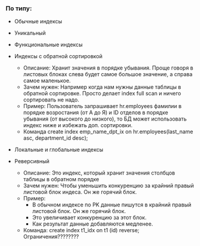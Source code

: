 ### По типу: 
  - Обычные индексы
  - Уникальный
  - Функциональные индексы
  - Индексы с обратной сортировкой
    - Описание: Хранит значения в порядке убывания. Проще говоря в листовых блоках слева будет самое большое значение, а справа самое маленькое.
	- Зачем нужен: Например когда нам нужны данные таблицы в обратной сортировке. Просто делает index full scan и ничего сортировать не надо.
	- Пример: Пользователь запрашивает hr.employees фамилии в порядке возростания (от А до Я) и ID отделов в порядке убывания (от высокого до низкого), то БД может использовать индекс ниже и избежать доп. сортировки.
	- Команда create index emp_name_dpt_ix on hr.employees(last_name asc, department_id desc);
	
  - Локальные и глобальные индексы
  - Реверсивный
    - Описание: Это индекс, который хранит значения столбцов таблицы в обратном порядке
    - Зачем нужен: Чтобы уменьшить конкуренцию за крайний правый листовой блок индеса. Он же горячий блок.
    - Пример: 
	  - В обычном индексе по PK данные пишутся в крайний правый листовой блок. Он же горячий блок. 
	  - Это увеличивает конкуренцию за этот блок. 
	  - Как результат данные добавляются медленее.
    - Команда: create index t1_idx on t1 (id) reverse;
	 Ограничения????????

	